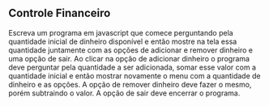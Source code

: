 ## Controle Financeiro

Escreva um programa em javascript que comece perguntando pela quantidade inicial de dinheiro disponível e então mostre na tela essa quantidade juntamente com as opções de adicionar e remover dinheiro e uma opção de sair. Ao clicar na opção de adicionar dinheiro o programa deve perguntar pela quantidade a ser adicionada, somar esse valor com a quantidade inicial e então mostrar novamente o menu com a quantidade de dinheiro e as opções. A opção de remover dinheiro deve fazer o mesmo, porém subtraindo o valor. A opção de sair deve encerrar o programa.